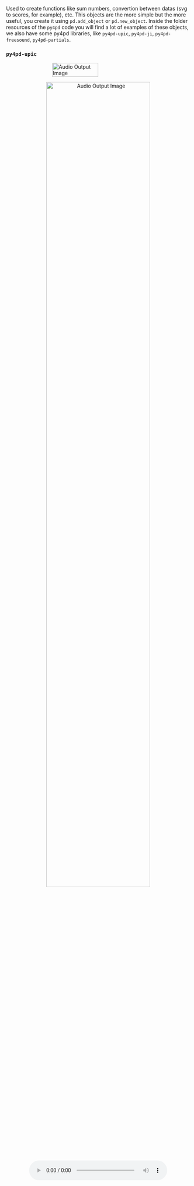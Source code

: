 Used to create functions like sum numbers, convertion between datas (svg to scores, for example), etc. This objects are the more simple but the more useful, you create it using `pd.add_object` or `pd.new_object`. Inside the folder resources of the `py4pd` code you will find a lot of examples of these objects, we also have some py4pd libraries, like `py4pd-upic`, `py4pd-ji`, `py4pd-freesound`, `py4pd-partials`.

### `py4pd-upic`

<div style="display: flex; justify-content: center;">
    <img src="../../../examples/py4pd-upic/py4pd-upic.png" width="50%" alt="Audio Output Image">
</div>

<p align="center">
    <img src="../../../examples/py4pd-upic/svg.png" width="75%" alt="Audio Output Image">
</p>

<p align="center">
    <audio controls style="width: 75%; border-radius: 10px;">
        <source src="../../../examples/py4pd-upic/audio.wav" type="audio/mpeg">
        Your browser does not support the audio element.
    </audio>
</p>
